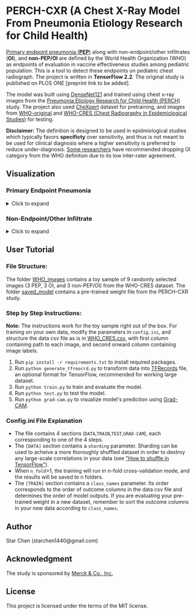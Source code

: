 <h1 id="perch_cxr">PERCH-CXR (A Chest X-Ray Model From Pneumonia Etiology Research for Child Health) </h1>
<p> <a href="https://apps.who.int/iris/bitstream/handle/10665/66956/WHO_V_and_B_01.35.pdf;jsessionid=BBBC54AAF1AC3A4330B6B0C39914412A?sequence=1">Primary endpoint pneumonia (<strong>PEP</strong>)</a> along with non-endpoint/other infiltrates (<strong>OI</strong>), and <strong>non-PEP/OI</strong> are defined by the World Health Organization (WHO) as endpoints of evaluation in vaccine effectiveness studies among pediatric population. This is a tool to detect these endpoints on pediatric chest radiograph. The project is written in <strong> TensorFlow 2.2</strong>. The original study is published on PLOS ONE [preprint link to be added].</p>
<p>The model was built using <a href="https://arxiv.org/abs/1608.06993">DenseNet121</a> and trained using chest x-ray images from the <a href="https://academic.oup.com/cid/article/64/suppl_3/S253/3858215"> Pneumonia Etiology Research for Child Health (PERCH)</a> study. 
The project also used <a href="https://stanfordmlgroup.github.io/competitions/chexpert/">CheXpert</a> dataset for pretraining, and images from <a href="https://pubmed.ncbi.nlm.nih.gov/15976876/">WHO-original</a> and <a href="https://www.ncbi.nlm.nih.gov/pmc/articles/PMC5608771/">WHO-CRES (Chest Radiography in Epidemiological Studies)</a> for testing.</p>
<p><strong>Disclaimer:</strong> The definition is designed to be used in epidmiological studies which typically favors <strong>specificty</strong> over sensitivity, and thus is not meant to be used for clinical diagnosis where a higher sensitivity is preferred to reduce under-diagnosis. <a href="https://pubmed.ncbi.nlm.nih.gov/21870077/">Some researchers</a> have recommended dropping OI category from the WHO definition due to its low inter-rater agreement.</p>
<h2 id="visualization">Visualization</h2>
<h3 id="primary-endpoint-pneumonia">Primary Endpoint Pneumonia</h3>
<details>
  <summary>Click to expand</summary><br>
<img src="WHO_images/PEP.png" alt="alt text" />
Frontal radiographs of the chest in a child with WHO-defined primary endpoint pneumonia; the child is rotated to the right with dense opacity in the right upper lobe; the model localizes consolidation with a predicted probability p = 0.980; the discriminative visualization shows fine-grained features important to the predicted class.
</details>

<h3 id="non-endpoint-other-infiltrate">Non-Endpoint/Other Infiltrate</h3>
<details>
  <summary>Click to expand</summary>

<img src="WHO_images/OI.png" alt="alt text" />
Frontal radiograph of the chest presents patchy opacity consistent with non-endpoint infiltrate. The model correctly classifies the image as infiltrate with a probability of p = 0.917 and localizes the areas of opacity. The class discriminative visualization highlights important class features.
</details>

<h2 id="user-tutorial">User Tutorial</h2>
<h3 id="file-structure-">File Structure:</h3>
<p>The folder <a href="./WHO_images">WHO_images</a> contains a toy sample of 9 randomly selected images (3 PEP, 3 OI, and 3 non-PEP/OI) from the WHO-CRES dataset.
The folder <a href="./saved_model">saved_model</a> contains a pre-trained weight file from the PERCH-CXR study.</p>
<h3 id="step-by-step-instructions-">Step by Step Instructions:</h3>
<p><strong>Note:</strong> The instructions work for the toy sample right out of the box. For training on your own data, modify the parameters in <code>config.ini</code>, and structure the data csv file as is in <a href="./WHO_images/WHO_CRES.csv">WHO_CRES.csv</a>, with first column containing path to each image, and second onward column containing image labels.</p>
<ol>
 <li>Run <code>pip install -r requirements.txt</code> to install required packages.</li>
<li>Run <code>python generate_tfreocrd.py</code> to transform data into <a href="https://www.tensorflow.org/tutorials/load_data/tfrecord">TFRecords</a> file, an optional format for TensorFlow, recommended for working large dataset.</li>
<li>Run <code>python train.py</code> to train and evaluate the model.</li>
<li>Run <code>python test.py</code> to test the model.</li>
<li>Run <code>python grad-cam.py</code> to visualize model&#39;s prediction using <a href="https://arxiv.org/abs/1610.02391">Grad-CAM</a>.</li>
</ol>
<h3 id="config-ini-file-explanation">Config.ini File Explanation</h3>
<ul>
<li>The file contains 4 sections (<code>DATA</code>,<code>TRAIN</code>,<code>TEST</code>,<code>GRAD-CAM</code>), each corresponding to one of the 4 steps.</li>
<li>The <code>[DATA]</code> section contains a <code>sharding</code> parameter. Sharding can be used to acheive a more thoroughly shuffled dataset in order to destroy any large-scale correlations in your data (see <a href="https://www.moderndescartes.com/essays/shuffle_viz/">&quot;How to shuffle in TensorFlow&quot;</a>).</li>
<li>When <code>n_fold</code>&gt;1, the training will run in n-fold cross-validation mode, and the results will be saved to n folders. </li>
<li>The <code>[TRAIN]</code> section contains a <code>class_names</code> parameter. Its order corresponds to the order of outcome columns in the data csv file and determines the order of model outputs. If you are evaluating your pre-trained weight in a new dataset, remember to sort the outcome columns in your new data according to <code>class_names</code>.</li>
</ul>
<h2 id="author">Author</h2>
<p>Star Chen (starchen1440@gmail.com)</p>
<h2 id="acknowledgment">Acknowledgment</h2>
<p>The study is sponsored by <a href="https://www.merck.com/">Merck &amp; Co., Inc.</a></p>
<h2 id="license">License</h2>
<p>This project is licensed under the terms of the MIT license.</p>
